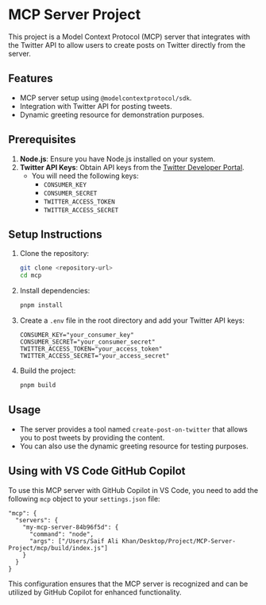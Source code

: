 # MCP Server Project

This project is a Model Context Protocol (MCP) server that integrates with the Twitter API to allow users to create posts on Twitter directly from the server.

## Features

- MCP server setup using `@modelcontextprotocol/sdk`.
- Integration with Twitter API for posting tweets.
- Dynamic greeting resource for demonstration purposes.

## Prerequisites

1. **Node.js**: Ensure you have Node.js installed on your system.
2. **Twitter API Keys**: Obtain API keys from the [Twitter Developer Portal](https://developer.x.com/en/portal/dashboard).
   - You will need the following keys:
     - `CONSUMER_KEY`
     - `CONSUMER_SECRET`
     - `TWITTER_ACCESS_TOKEN`
     - `TWITTER_ACCESS_SECRET`

## Setup Instructions

1. Clone the repository:

   ```bash
   git clone <repository-url>
   cd mcp
   ```

2. Install dependencies:

   ```bash
   pnpm install
   ```

3. Create a `.env` file in the root directory and add your Twitter API keys:

   ```env
   CONSUMER_KEY="your_consumer_key"
   CONSUMER_SECRET="your_consumer_secret"
   TWITTER_ACCESS_TOKEN="your_access_token"
   TWITTER_ACCESS_SECRET="your_access_secret"
   ```

4. Build the project:

   ```bash
   pnpm build
   ```

## Usage

- The server provides a tool named `create-post-on-twitter` that allows you to post tweets by providing the content.
- You can also use the dynamic greeting resource for testing purposes.

## Using with VS Code GitHub Copilot

To use this MCP server with GitHub Copilot in VS Code, you need to add the following `mcp` object to your `settings.json` file:

```jsonc
"mcp": {
  "servers": {
    "my-mcp-server-84b96f5d": {
      "command": "node",
      "args": ["/Users/Saif Ali Khan/Desktop/Project/MCP-Server-Project/mcp/build/index.js"]
    }
  }
}
```

This configuration ensures that the MCP server is recognized and can be utilized by GitHub Copilot for enhanced functionality.
